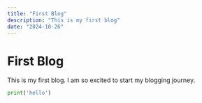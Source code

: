 ```yaml
---
title: "First Blog"
description: "This is my first blog"
date: "2024-10-26"
---
```


# First Blog

This is my first blog. I am so excited to start my blogging journey.

```python
print('hello')
```

